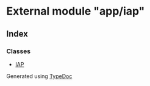 # External module "app/iap"


## Index

### Classes
* [IAP](../classes/_app_iap_.iap.md)


Generated using [TypeDoc](http://typedoc.io)
